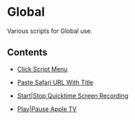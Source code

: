 # Global

Various scripts for Global use.

## Contents

- [Click Script Menu](./Click%20Script%20Menu.applescript)

- [Paste Safari URL With Title](./Paste%20Safari%20URL%20With%20Title.applescript)

- [Start|Stop Quicktime Screen Recording](./Start|Stop%20Quicktime%20Screen%20Recording.applescript)

- [Play|Pause Apple TV](./Play|Pause%20Apple%20TV.applescript)
